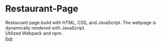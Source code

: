 # Restaurant-Page
Restaurant page build with HTML, CSS, and JavaScript. The webpage is dynamically rendered with JavaScript.   
Utilized Webpack and npm.  
[live](https://spookyflame10.github.io/Restaurant-Page/)  
